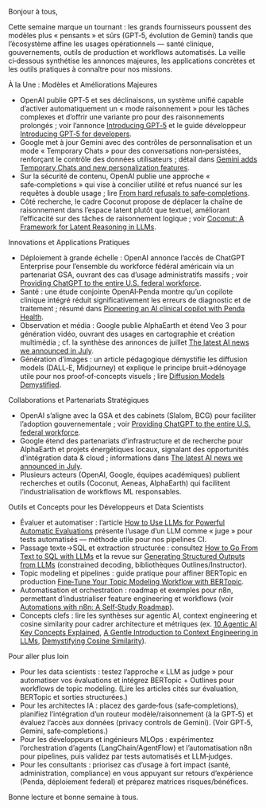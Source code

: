 Bonjour à tous,

Cette semaine marque un tournant : les grands fournisseurs poussent des modèles plus « pensants » et sûrs (GPT‑5, évolution de Gemini) tandis que l’écosystème affine les usages opérationnels — santé clinique, gouvernements, outils de production et workflows automatisés. La veille ci‑dessous synthétise les annonces majeures, les applications concrètes et les outils pratiques à connaître pour nos missions.

À la Une : Modèles et Améliorations Majeures
- OpenAI publie GPT‑5 et ses déclinaisons, un système unifié capable d’activer automatiquement un « mode raisonnement » pour les tâches complexes et d’offrir une variante pro pour des raisonnements prolongés ; voir l’annonce [Introducing GPT‑5](https://openai.com/index/introducing-gpt-5/) et le guide développeur [Introducing GPT‑5 for developers](https://openai.com/index/introducing-gpt-5-for-developers/).  
- Google met à jour Gemini avec des contrôles de personnalisation et un mode « Temporary Chats » pour des conversations non‑persistées, renforçant le contrôle des données utilisateurs ; détail dans [Gemini adds Temporary Chats and new personalization features](https://blog.google/products/gemini/temporary-chats-privacy-controls/).  
- Sur la sécurité de contenu, OpenAI publie une approche « safe‑completions » qui vise à concilier utilité et refus nuancé sur les requêtes à double usage ; lire [From hard refusals to safe‑completions](https://openai.com/index/gpt-5-safe-completions/).  
- Côté recherche, le cadre Coconut propose de déplacer la chaîne de raisonnement dans l’espace latent plutôt que textuel, améliorant l’efficacité sur des tâches de raisonnement logique ; voir [Coconut: A Framework for Latent Reasoning in LLMs](https://towardsdatascience.com/coconut-a-framework-for-latent-reasoning-in-llms/).

Innovations et Applications Pratiques
- Déploiement à grande échelle : OpenAI annonce l’accès de ChatGPT Enterprise pour l’ensemble du workforce fédéral américain via un partenariat GSA, ouvrant des cas d’usage administratifs massifs ; voir [Providing ChatGPT to the entire U.S. federal workforce](https://openai.com/index/providing-chatgpt-to-the-entire-us-federal-workforce/).  
- Santé : une étude conjointe OpenAI‑Penda montre qu’un copilote clinique intégré réduit significativement les erreurs de diagnostic et de traitement ; résumé dans [Pioneering an AI clinical copilot with Penda Health](https://openai.com/index/ai-clinical-copilot-penda-health/).  
- Observation et média : Google publie AlphaEarth et étend Veo 3 pour génération vidéo, ouvrant des usages en cartographie et création multimédia ; cf. la synthèse des annonces de juillet [The latest AI news we announced in July](https://blog.google/technology/ai/google-ai-updates-july-2025/).  
- Génération d’images : un article pédagogique démystifie les diffusion models (DALL‑E, Midjourney) et explique le principe bruit→dénoyage utile pour nos proof‑of‑concepts visuels ; lire [Diffusion Models Demystified](https://www.kdnuggets.com/diffusion-models-demystified-understanding-the-tech-behind-dall-e-and-midjourney).

Collaborations et Partenariats Stratégiques
- OpenAI s’aligne avec la GSA et des cabinets (Slalom, BCG) pour faciliter l’adoption gouvernementale ; voir [Providing ChatGPT to the entire U.S. federal workforce](https://openai.com/index/providing-chatgpt-to-the-entire-us-federal-workforce/).  
- Google étend des partenariats d’infrastructure et de recherche pour AlphaEarth et projets énergétiques locaux, signalant des opportunités d’intégration data & cloud ; informations dans [The latest AI news we announced in July](https://blog.google/technology/ai/google-ai-updates-july-2025/).  
- Plusieurs acteurs (OpenAI, Google, équipes académiques) publient recherches et outils (Coconut, Aeneas, AlphaEarth) qui facilitent l’industrialisation de workflows ML responsables.

Outils et Concepts pour les Développeurs et Data Scientists
- Évaluer et automatiser : l’article [How to Use LLMs for Powerful Automatic Evaluations](https://towardsdatascience.com/how-to-use-llms-for-powerful-automatic-evaluations/) présente l’usage d’un LLM comme « juge » pour tests automatisés — méthode utile pour nos pipelines CI.  
- Passage texte→SQL et extraction structurée : consultez [How to Go From Text to SQL with LLMs](https://www.kdnuggets.com/how-to-go-from-text-to-sql-with-llms) et la revue sur [Generating Structured Outputs from LLMs](https://towardsdatascience.com/generating-structured-outputs-from-llms/) (constrained decoding, bibliothèques Outlines/Instructor).  
- Topic modeling et pipelines : guide pratique pour affiner BERTopic en production [Fine‑Tune Your Topic Modeling Workflow with BERTopic](https://towardsdatascience.com/finetune-your-topic-modeling-workflow-with-bertopic/).  
- Automatisation et orchestration : roadmap et exemples pour n8n, permettant d’industrialiser feature engineering et workflows (voir [Automations with n8n: A Self‑Study Roadmap](https://www.kdnuggets.com/automations-with-n8n-a-self-study-roadmap)).  
- Concepts clefs : lire les synthèses sur agentic AI, context engineering et cosine similarity pour cadrer architecture et métriques (ex. [10 Agentic AI Key Concepts Explained](https://www.kdnuggets.com/10-agentic-ai-key-concepts-explained), [A Gentle Introduction to Context Engineering in LLMs](https://www.kdnuggets.com/a-gentle-introduction-to-context-engineering-in-llms/), [Demystifying Cosine Similarity](https://towardsdatascience.com/demystifying-cosine-similarity/)).

Pour aller plus loin
- Pour les data scientists : testez l’approche « LLM as judge » pour automatiser vos évaluations et intégrez BERTopic + Outlines pour workflows de topic modeling. (Lire les articles cités sur évaluation, BERTopic et sorties structurées.)  
- Pour les architectes IA : placez des garde‑fous (safe‑completions), planifiez l’intégration d’un routeur modèle/raisonnement (à la GPT‑5) et évaluez l’accès aux données (privacy controls de Gemini). (Voir GPT‑5, Gemini, safe‑completions.)  
- Pour les développeurs et ingénieurs MLOps : expérimentez l’orchestration d’agents (LangChain/AgentFlow) et l’automatisation n8n pour pipelines, puis validez par tests automatisés et LLM‑judges.  
- Pour les consultants : priorisez cas d’usage à fort impact (santé, administration, compliance) en vous appuyant sur retours d’expérience (Penda, déploiement federal) et préparez matrices risques/bénéfices.

Bonne lecture et bonne semaine à tous.